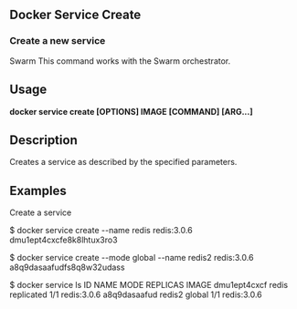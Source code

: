

## Docker Service Create

### Create a new service
Swarm This command works with the Swarm orchestrator.

## Usage

**docker service create [OPTIONS] IMAGE [COMMAND] [ARG...]**

## Description
Creates a service as described by the specified parameters.

## Examples

Create a service
  
  $ docker service create --name redis redis:3.0.6
  dmu1ept4cxcfe8k8lhtux3ro3
  
  $ docker service create --mode global --name redis2 redis:3.0.6
  a8q9dasaafudfs8q8w32udass
  
  $ docker service ls
  ID            NAME    MODE        REPLICAS  IMAGE
  dmu1ept4cxcf  redis   replicated  1/1       redis:3.0.6
  a8q9dasaafud  redis2  global      1/1       redis:3.0.6

